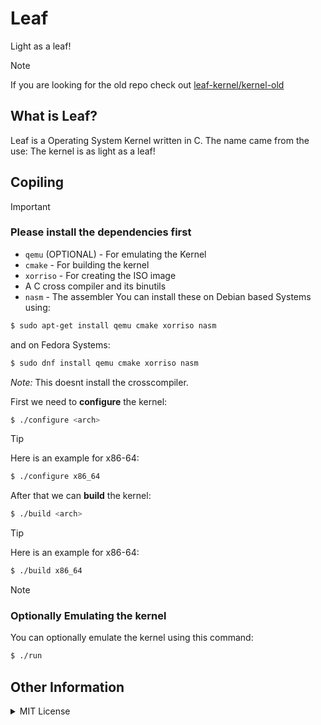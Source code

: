 # Leaf
Light as a leaf!

> [!NOTE]  
> If you are looking for the old repo check out [leaf-kernel/kernel-old](https://github.com/leaf-kernel/kernel-old)

## What is Leaf?
Leaf is a Operating System Kernel written in C. The name came from the use: The kernel is as light as a leaf!

## Copiling

> [!IMPORTANT]
> ### Please install the dependencies first
> * `qemu` (OPTIONAL) - For emulating the Kernel
> * `cmake` - For building the kernel
> * `xorriso` - For creating the ISO image
> * A C cross compiler and its binutils
> * `nasm` - The assembler
> You can install these on Debian based Systems using:
> ```bash
> $ sudo apt-get install qemu cmake xorriso nasm
> ```
> and on Fedora Systems:
> ```bash
> $ sudo dnf install qemu cmake xorriso nasm
> ```
> *Note:* This doesnt install the crosscompiler.

First we need to <b>configure</b> the kernel:
```bash
$ ./configure <arch>
```
> [!TIP]
> Here is an example for x86-64:
> ```bash
> $ ./configure x86_64
> ```

After that we can <b>build</b> the kernel:
```bash
$ ./build <arch>
```
> [!TIP]
> Here is an example for x86-64:
> ```bash
> $ ./build x86_64
> ```

> [!NOTE]
> ### Optionally Emulating the kernel
> You can optionally emulate the kernel using this command:
> ```bash
> $ ./run
> ```


## Other Information

<details>
  <summary>MIT License</summary>

  ### This project is licensed under the MIT License:

  MIT License

  Copyright (c) 2024 Leaf

  Permission is hereby granted, free of charge, to any person obtaining a copy
  of this software and associated documentation files (the "Software"), to deal
  in the Software without restriction, including without limitation the rights
  to use, copy, modify, merge, publish, distribute, sublicense, and/or sell
  copies of the Software, and to permit persons to whom the Software is
  furnished to do so, subject to the following conditions:

  The above copyright notice and this permission notice shall be included in all
  copies or substantial portions of the Software.

  THE SOFTWARE IS PROVIDED "AS IS", WITHOUT WARRANTY OF ANY KIND, EXPRESS OR
  IMPLIED, INCLUDING BUT NOT LIMITED TO THE WARRANTIES OF MERCHANTABILITY,
  FITNESS FOR A PARTICULAR PURPOSE AND NONINFRINGEMENT. IN NO EVENT SHALL THE
  AUTHORS OR COPYRIGHT HOLDERS BE LIABLE FOR ANY CLAIM, DAMAGES OR OTHER
  LIABILITY, WHETHER IN AN ACTION OF CONTRACT, TORT OR OTHERWISE, ARISING FROM,
  OUT OF OR IN CONNECTION WITH THE SOFTWARE OR THE USE OR OTHER DEALINGS IN THE
  SOFTWARE.
  
</details>
